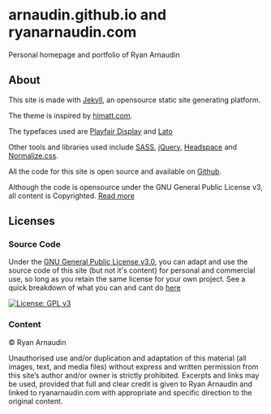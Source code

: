 # arnaudin.github.io and ryanarnaudin.com
Personal homepage and portfolio of Ryan Arnaudin

## About

This site is made with [Jekyll](https://github.com/jekyll/jekyll), an opensource static site generating platform.

The theme is inspired by [himatt.com](https://github.com/MattGreyDesign/himatt.com).

The typefaces used are [Playfair Display](https://fonts.google.com/specimen/Playfair+Display) and [Lato](https://fonts.google.com/specimen/Lato)

Other tools and libraries used include [SASS](http://sass-lang.com/), [jQuery](https://jquery.com/), [Headspace](https://github.com/gdub22/headspace) and [Normalize.css](http://github.com/necolas/normalize.css).

All the code for this site is open source and available on [Github](https://github.com/arnaudin/arnaudin.github.io).

Although the code is opensource under the GNU General Public License v3, all content is Copyrighted. [Read more](https://github.com/arnaudin/arnaudin.github.io/blob/main/LICENSE)

## Licenses

### Source Code

Under the [GNU General Public License v3.0](LICENSE), you can adapt and use the source code of this site (but not it's content) for personal and commercial use, so long as you retain the same license for your own project. See a quick breakdown of what you can and cant do [here](https://tldrlegal.com/license/gnu-lesser-general-public-license-v3-(lgpl-3))

[![License: GPL v3](https://img.shields.io/badge/License-GPLv3-blue.svg?style=flat-square)](https://www.gnu.org/licenses/gpl-3.0)

### Content

© Ryan Arnaudin

Unauthorised use and/or duplication and adaptation of this material (all images, text, and media files) without express and written permission from this site’s author and/or owner is strictly prohibited. Excerpts and links may be used, provided that full and clear credit is given to Ryan Arnaudin and linked to ryanarnaudin.com with appropriate and specific direction to the original content.